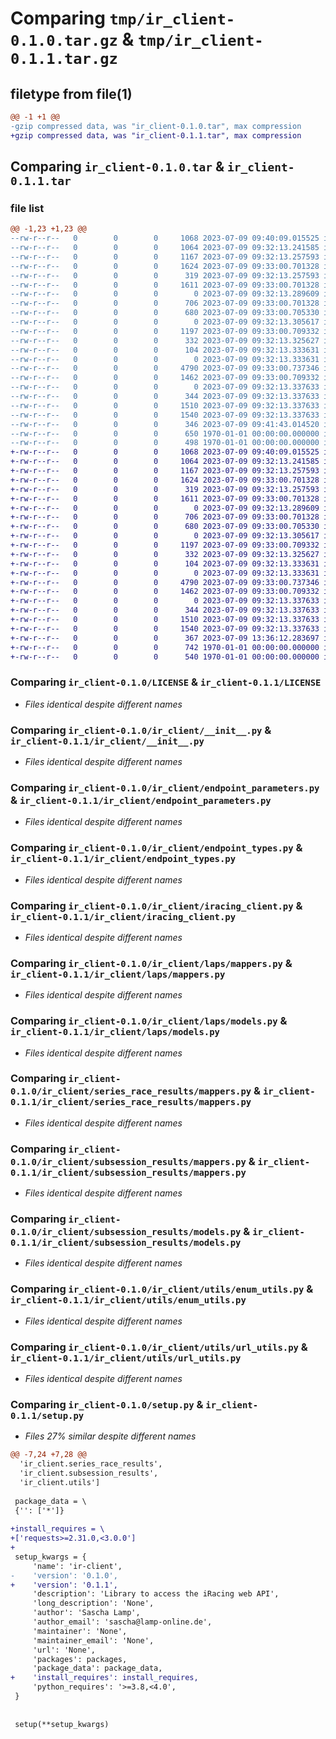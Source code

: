 # Comparing `tmp/ir_client-0.1.0.tar.gz` & `tmp/ir_client-0.1.1.tar.gz`

## filetype from file(1)

```diff
@@ -1 +1 @@
-gzip compressed data, was "ir_client-0.1.0.tar", max compression
+gzip compressed data, was "ir_client-0.1.1.tar", max compression
```

## Comparing `ir_client-0.1.0.tar` & `ir_client-0.1.1.tar`

### file list

```diff
@@ -1,23 +1,23 @@
--rw-r--r--   0        0        0     1068 2023-07-09 09:40:09.015525 ir_client-0.1.0/LICENSE
--rw-r--r--   0        0        0     1064 2023-07-09 09:32:13.241585 ir_client-0.1.0/ir_client/__init__.py
--rw-r--r--   0        0        0     1167 2023-07-09 09:32:13.257593 ir_client-0.1.0/ir_client/endpoint_parameters.py
--rw-r--r--   0        0        0     1624 2023-07-09 09:33:00.701328 ir_client-0.1.0/ir_client/endpoint_types.py
--rw-r--r--   0        0        0      319 2023-07-09 09:32:13.257593 ir_client-0.1.0/ir_client/exceptions.py
--rw-r--r--   0        0        0     1611 2023-07-09 09:33:00.701328 ir_client-0.1.0/ir_client/iracing_client.py
--rw-r--r--   0        0        0        0 2023-07-09 09:32:13.289609 ir_client-0.1.0/ir_client/laps/__init__.py
--rw-r--r--   0        0        0      706 2023-07-09 09:33:00.701328 ir_client-0.1.0/ir_client/laps/mappers.py
--rw-r--r--   0        0        0      680 2023-07-09 09:33:00.705330 ir_client-0.1.0/ir_client/laps/models.py
--rw-r--r--   0        0        0        0 2023-07-09 09:32:13.305617 ir_client-0.1.0/ir_client/series_race_results/__init__.py
--rw-r--r--   0        0        0     1197 2023-07-09 09:33:00.709332 ir_client-0.1.0/ir_client/series_race_results/mappers.py
--rw-r--r--   0        0        0      332 2023-07-09 09:32:13.325627 ir_client-0.1.0/ir_client/series_race_results/models.py
--rw-r--r--   0        0        0      104 2023-07-09 09:32:13.333631 ir_client-0.1.0/ir_client/session_parameters.py
--rw-r--r--   0        0        0        0 2023-07-09 09:32:13.333631 ir_client-0.1.0/ir_client/subsession_results/__init__.py
--rw-r--r--   0        0        0     4790 2023-07-09 09:33:00.737346 ir_client-0.1.0/ir_client/subsession_results/mappers.py
--rw-r--r--   0        0        0     1462 2023-07-09 09:33:00.709332 ir_client-0.1.0/ir_client/subsession_results/models.py
--rw-r--r--   0        0        0        0 2023-07-09 09:32:13.337633 ir_client-0.1.0/ir_client/utils/__init__.py
--rw-r--r--   0        0        0      344 2023-07-09 09:32:13.337633 ir_client-0.1.0/ir_client/utils/datetime_utils.py
--rw-r--r--   0        0        0     1510 2023-07-09 09:32:13.337633 ir_client-0.1.0/ir_client/utils/enum_utils.py
--rw-r--r--   0        0        0     1540 2023-07-09 09:32:13.337633 ir_client-0.1.0/ir_client/utils/url_utils.py
--rw-r--r--   0        0        0      346 2023-07-09 09:41:43.014520 ir_client-0.1.0/pyproject.toml
--rw-r--r--   0        0        0      650 1970-01-01 00:00:00.000000 ir_client-0.1.0/setup.py
--rw-r--r--   0        0        0      498 1970-01-01 00:00:00.000000 ir_client-0.1.0/PKG-INFO
+-rw-r--r--   0        0        0     1068 2023-07-09 09:40:09.015525 ir_client-0.1.1/LICENSE
+-rw-r--r--   0        0        0     1064 2023-07-09 09:32:13.241585 ir_client-0.1.1/ir_client/__init__.py
+-rw-r--r--   0        0        0     1167 2023-07-09 09:32:13.257593 ir_client-0.1.1/ir_client/endpoint_parameters.py
+-rw-r--r--   0        0        0     1624 2023-07-09 09:33:00.701328 ir_client-0.1.1/ir_client/endpoint_types.py
+-rw-r--r--   0        0        0      319 2023-07-09 09:32:13.257593 ir_client-0.1.1/ir_client/exceptions.py
+-rw-r--r--   0        0        0     1611 2023-07-09 09:33:00.701328 ir_client-0.1.1/ir_client/iracing_client.py
+-rw-r--r--   0        0        0        0 2023-07-09 09:32:13.289609 ir_client-0.1.1/ir_client/laps/__init__.py
+-rw-r--r--   0        0        0      706 2023-07-09 09:33:00.701328 ir_client-0.1.1/ir_client/laps/mappers.py
+-rw-r--r--   0        0        0      680 2023-07-09 09:33:00.705330 ir_client-0.1.1/ir_client/laps/models.py
+-rw-r--r--   0        0        0        0 2023-07-09 09:32:13.305617 ir_client-0.1.1/ir_client/series_race_results/__init__.py
+-rw-r--r--   0        0        0     1197 2023-07-09 09:33:00.709332 ir_client-0.1.1/ir_client/series_race_results/mappers.py
+-rw-r--r--   0        0        0      332 2023-07-09 09:32:13.325627 ir_client-0.1.1/ir_client/series_race_results/models.py
+-rw-r--r--   0        0        0      104 2023-07-09 09:32:13.333631 ir_client-0.1.1/ir_client/session_parameters.py
+-rw-r--r--   0        0        0        0 2023-07-09 09:32:13.333631 ir_client-0.1.1/ir_client/subsession_results/__init__.py
+-rw-r--r--   0        0        0     4790 2023-07-09 09:33:00.737346 ir_client-0.1.1/ir_client/subsession_results/mappers.py
+-rw-r--r--   0        0        0     1462 2023-07-09 09:33:00.709332 ir_client-0.1.1/ir_client/subsession_results/models.py
+-rw-r--r--   0        0        0        0 2023-07-09 09:32:13.337633 ir_client-0.1.1/ir_client/utils/__init__.py
+-rw-r--r--   0        0        0      344 2023-07-09 09:32:13.337633 ir_client-0.1.1/ir_client/utils/datetime_utils.py
+-rw-r--r--   0        0        0     1510 2023-07-09 09:32:13.337633 ir_client-0.1.1/ir_client/utils/enum_utils.py
+-rw-r--r--   0        0        0     1540 2023-07-09 09:32:13.337633 ir_client-0.1.1/ir_client/utils/url_utils.py
+-rw-r--r--   0        0        0      367 2023-07-09 13:36:12.283697 ir_client-0.1.1/pyproject.toml
+-rw-r--r--   0        0        0      742 1970-01-01 00:00:00.000000 ir_client-0.1.1/setup.py
+-rw-r--r--   0        0        0      540 1970-01-01 00:00:00.000000 ir_client-0.1.1/PKG-INFO
```

### Comparing `ir_client-0.1.0/LICENSE` & `ir_client-0.1.1/LICENSE`

 * *Files identical despite different names*

### Comparing `ir_client-0.1.0/ir_client/__init__.py` & `ir_client-0.1.1/ir_client/__init__.py`

 * *Files identical despite different names*

### Comparing `ir_client-0.1.0/ir_client/endpoint_parameters.py` & `ir_client-0.1.1/ir_client/endpoint_parameters.py`

 * *Files identical despite different names*

### Comparing `ir_client-0.1.0/ir_client/endpoint_types.py` & `ir_client-0.1.1/ir_client/endpoint_types.py`

 * *Files identical despite different names*

### Comparing `ir_client-0.1.0/ir_client/iracing_client.py` & `ir_client-0.1.1/ir_client/iracing_client.py`

 * *Files identical despite different names*

### Comparing `ir_client-0.1.0/ir_client/laps/mappers.py` & `ir_client-0.1.1/ir_client/laps/mappers.py`

 * *Files identical despite different names*

### Comparing `ir_client-0.1.0/ir_client/laps/models.py` & `ir_client-0.1.1/ir_client/laps/models.py`

 * *Files identical despite different names*

### Comparing `ir_client-0.1.0/ir_client/series_race_results/mappers.py` & `ir_client-0.1.1/ir_client/series_race_results/mappers.py`

 * *Files identical despite different names*

### Comparing `ir_client-0.1.0/ir_client/subsession_results/mappers.py` & `ir_client-0.1.1/ir_client/subsession_results/mappers.py`

 * *Files identical despite different names*

### Comparing `ir_client-0.1.0/ir_client/subsession_results/models.py` & `ir_client-0.1.1/ir_client/subsession_results/models.py`

 * *Files identical despite different names*

### Comparing `ir_client-0.1.0/ir_client/utils/enum_utils.py` & `ir_client-0.1.1/ir_client/utils/enum_utils.py`

 * *Files identical despite different names*

### Comparing `ir_client-0.1.0/ir_client/utils/url_utils.py` & `ir_client-0.1.1/ir_client/utils/url_utils.py`

 * *Files identical despite different names*

### Comparing `ir_client-0.1.0/setup.py` & `ir_client-0.1.1/setup.py`

 * *Files 27% similar despite different names*

```diff
@@ -7,24 +7,28 @@
  'ir_client.series_race_results',
  'ir_client.subsession_results',
  'ir_client.utils']
 
 package_data = \
 {'': ['*']}
 
+install_requires = \
+['requests>=2.31.0,<3.0.0']
+
 setup_kwargs = {
     'name': 'ir-client',
-    'version': '0.1.0',
+    'version': '0.1.1',
     'description': 'Library to access the iRacing web API',
     'long_description': 'None',
     'author': 'Sascha Lamp',
     'author_email': 'sascha@lamp-online.de',
     'maintainer': 'None',
     'maintainer_email': 'None',
     'url': 'None',
     'packages': packages,
     'package_data': package_data,
+    'install_requires': install_requires,
     'python_requires': '>=3.8,<4.0',
 }
 
 
 setup(**setup_kwargs)
```

